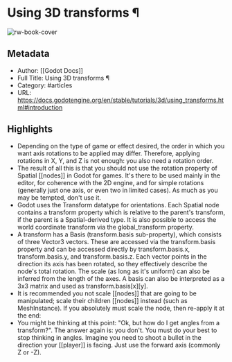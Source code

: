 # Using 3D transforms ¶

![rw-book-cover](https://readwise-assets.s3.amazonaws.com/static/images/article2.74d541386bbf.png)

## Metadata
- Author: [[Godot Docs]]
- Full Title: Using 3D transforms ¶
- Category: #articles
- URL: https://docs.godotengine.org/en/stable/tutorials/3d/using_transforms.html#introduction

## Highlights
- Depending on the type of game or effect desired, the order in which you want axis rotations to be applied may differ. Therefore, applying rotations in X, Y, and Z is not enough: you also need a rotation order.
- The result of all this is that you should not use the rotation property of Spatial [[nodes]] in Godot for games. It's there to be used mainly in the editor, for coherence with the 2D engine, and for simple rotations (generally just one axis, or even two in limited cases). As much as you may be tempted, don't use it.
- Godot uses the Transform datatype for orientations. Each Spatial node contains a transform property which is relative to the parent's transform, if the parent is a Spatial-derived type.
  It is also possible to access the world coordinate transform via the global_transform property.
- A transform has a Basis (transform.basis sub-property), which consists of three Vector3 vectors. These are accessed via the transform.basis property and can be accessed directly by transform.basis.x, transform.basis.y, and transform.basis.z. Each vector points in the direction its axis has been rotated, so they effectively describe the node's total rotation. The scale (as long as it's uniform) can also be inferred from the length of the axes. A basis can also be interpreted as a 3x3 matrix and used as transform.basis[x][y].
- It is recommended you not scale [[nodes]] that are going to be manipulated; scale their children [[nodes]] instead (such as MeshInstance). If you absolutely must scale the node, then re-apply it at the end:
- You might be thinking at this point: "Ok, but how do I get angles from a transform?". The answer again is: you don't. You must do your best to stop thinking in angles.
  Imagine you need to shoot a bullet in the direction your [[player]] is facing. Just use the forward axis (commonly Z or -Z).
